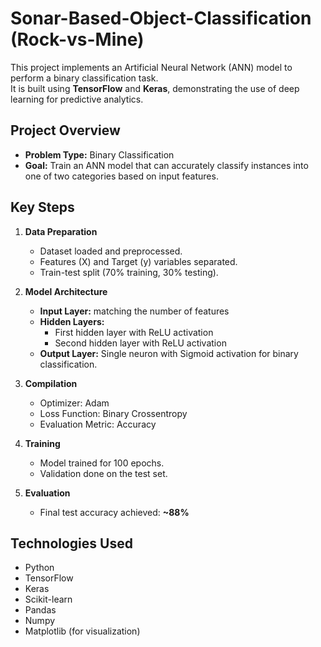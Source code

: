 # Sonar-Based-Object-Classification (Rock-vs-Mine)

This project implements an Artificial Neural Network (ANN) model to perform a binary classification task.  
It is built using **TensorFlow** and **Keras**, demonstrating the use of deep learning for predictive analytics.

## Project Overview

- **Problem Type:** Binary Classification
- **Goal:** Train an ANN model that can accurately classify instances into one of two categories based on input features.

## Key Steps

1. **Data Preparation**
   - Dataset loaded and preprocessed.
   - Features (X) and Target (y) variables separated.
   - Train-test split (70% training, 30% testing).

2. **Model Architecture**
   - **Input Layer:** matching the number of features
   - **Hidden Layers:** 
     - First hidden layer with ReLU activation
     - Second hidden layer with ReLU activation
   - **Output Layer:** Single neuron with Sigmoid activation for binary classification.

3. **Compilation**
   - Optimizer: Adam
   - Loss Function: Binary Crossentropy
   - Evaluation Metric: Accuracy

4. **Training**
   - Model trained for 100 epochs.
   - Validation done on the test set.

5. **Evaluation**
   - Final test accuracy achieved: **~88%**

## Technologies Used

- Python
- TensorFlow
- Keras
- Scikit-learn
- Pandas
- Numpy
- Matplotlib (for visualization)
